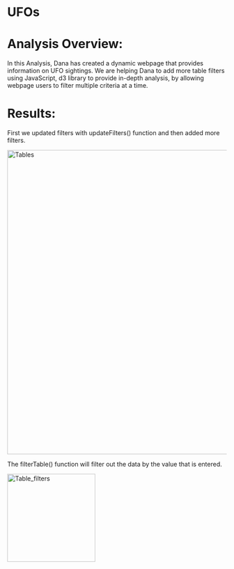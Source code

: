 # UFOs

# Analysis Overview:

In this Analysis, Dana has created a dynamic webpage that provides information on UFO sightings. We are helping Dana to add more table filters using JavaScript, d3 library to provide in-depth analysis, by allowing webpage users to filter multiple criteria at a time.

# Results:

First we updated filters with updateFilters() function and then added more filters. 

<img width="699" alt="Tables" src="https://user-images.githubusercontent.com/86980240/141208729-5becd6ee-758f-48aa-8cd2-0468ff3e838d.png">

The filterTable() function will filter out the data by the value that is entered.

<img width="202" alt="Table_filters" src="https://user-images.githubusercontent.com/86980240/141208771-ee669d16-5233-4cbe-9880-720e94b343f8.png">



